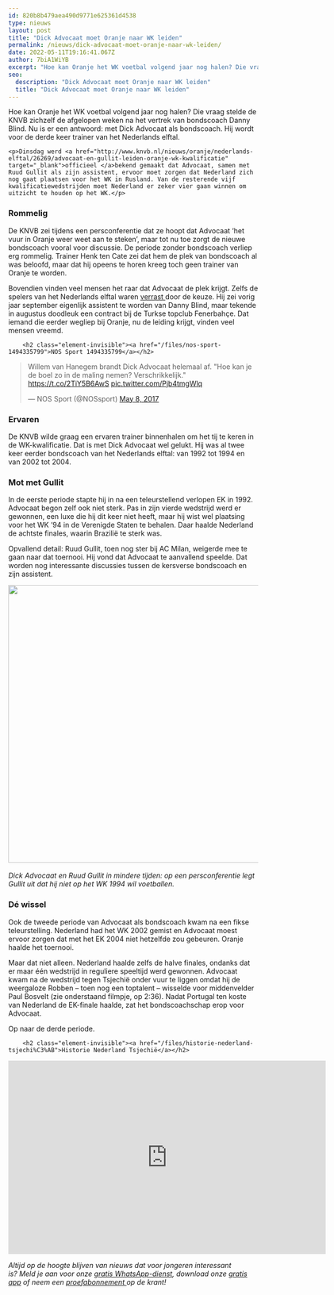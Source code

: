 ```yaml
---
id: 820b8b479aea490d9771e625361d4538
type: nieuws
layout: post
title: "Dick Advocaat moet Oranje naar WK leiden"
permalink: /nieuws/dick-advocaat-moet-oranje-naar-wk-leiden/
date: 2022-05-11T19:16:41.067Z
author: 7biA1WiYB
excerpt: "Hoe kan Oranje het WK voetbal volgend jaar nog halen? Die vraag stelde de KNVB zichzelf de afgelopen weken na het vertrek van bondscoach Danny Blind. Nu is er een antwoord: met Dick Advocaat als bondscoach. Hij wordt voor de derde keer trainer van het Nederlands elftal.  "
seo:
  description: "Dick Advocaat moet Oranje naar WK leiden"
  title: "Dick Advocaat moet Oranje naar WK leiden"
---
```

Hoe kan Oranje het WK voetbal volgend jaar nog halen? Die vraag stelde de KNVB zichzelf de afgelopen weken na het vertrek van bondscoach Danny Blind. Nu is er een antwoord: met Dick Advocaat als bondscoach. Hij wordt voor de derde keer trainer van het Nederlands elftal.  

    <p>Dinsdag werd <a href="http://www.knvb.nl/nieuws/oranje/nederlands-elftal/26269/advocaat-en-gullit-leiden-oranje-wk-kwalificatie" target="_blank">officieel </a>bekend gemaakt dat Advocaat, samen met Ruud Gullit als zijn assistent, ervoor moet zorgen dat Nederland zich nog gaat plaatsen voor het WK in Rusland. Van de resterende vijf kwalificatiewedstrijden moet Nederland er zeker vier gaan winnen om uitzicht te houden op het WK.</p>
<h3>Rommelig</h3>
<p>De KNVB zei tijdens een persconferentie dat ze hoopt dat Advocaat ‘het vuur in Oranje weer weet aan te steken’, maar tot nu toe zorgt de nieuwe bondscoach vooral voor discussie. De periode zonder bondscoach verliep erg rommelig. Trainer Henk ten Cate zei dat hem de plek van bondscoach al was beloofd, maar dat hij opeens te horen kreeg toch geen trainer van Oranje te worden.</p>
<p>Bovendien vinden veel mensen het raar dat Advocaat de plek krijgt. Zelfs de spelers van het Nederlands elftal waren <a href="https://twitter.com/FOXSportsnl/status/861891296809635840" target="_blank">verrast </a>door de keuze. Hij zei vorig jaar september eigenlijk assistent te worden van Danny Blind, maar tekende in augustus doodleuk een contract bij de Turkse topclub Fenerbahçe. Dat iemand die eerder wegliep bij Oranje, nu de leiding krijgt, vinden veel mensen vreemd.</p>
<p><div class="media media-element-container media-default"><div id="file-417163" class="file file-document file-text-oembed">

        <h2 class="element-invisible"><a href="/files/nos-sport-1494335799">NOS Sport 1494335799</a></h2>
    
  
  <div class="content">
    
<blockquote class="twitter-tweet" data-width="550"><p lang="nl" dir="ltr">Willem van Hanegem brandt Dick Advocaat helemaal af. &quot;Hoe kan je de boel zo in de maling nemen? Verschrikkelijk.&quot; <a href="https://t.co/2TiY5B6AwS">https://t.co/2TiY5B6AwS</a> <a href="https://t.co/Pjb4tmgWlq">pic.twitter.com/Pjb4tmgWlq</a></p>&mdash; NOS Sport (@NOSsport) <a href="https://twitter.com/NOSsport/status/861550311068098560?ref_src=twsrc%5Etfw">May 8, 2017</a></blockquote>
<script async="" src="https://platform.twitter.com/widgets.js" charset="utf-8"></script>
  </div>

  
</div>
</div>
<h3>Ervaren</h3>
<p>De KNVB wilde graag een ervaren trainer binnenhalen om het tij te keren in de WK-kwalificatie. Dat is met Dick Advocaat wel gelukt. Hij was al twee keer eerder bondscoach van het Nederlands elftal: van 1992 tot 1994 en van 2002 tot 2004.</p>
<h3>Mot met Gullit</h3>
<p>In de eerste periode stapte hij in na een teleurstellend verlopen EK in 1992. Advocaat begon zelf ook niet sterk. Pas in zijn vierde wedstrijd werd er gewonnen, een luxe die hij dit keer niet heeft, maar hij wist wel plaatsing voor het WK ’94 in de Verenigde Staten te behalen. Daar haalde Nederland de achtste finales, waarin Brazilië te sterk was.</p>
<p>Opvallend detail: Ruud Gullit, toen nog ster bij AC Milan, weigerde mee te gaan naar dat toernooi. Hij vond dat Advocaat te aanvallend speelde. Dat worden nog interessante discussies tussen de kersverse bondscoach en zijn assistent.</p>
<p><div class="media media-element-container media-default"><div id="file-417159" class="file file-image file-image-jpeg">

        
  
  <div class="content">
    <img title="Foto: ANP" height="560" width="850" class="media-element file-default" data-delta="1" src="https://original.sevendays.nl/sites/default/files/Gullit%20Advocaat%201994%20ANP-1845419_0.jpg" alt="">  </div>

  
</div>
</div><br><em>Dick Advocaat en Ruud Gullit in mindere tijden: op een persconferentie legt Gullit uit dat hij niet op het WK 1994 wil voetballen.</em>
<h3>Dé wissel</h3>
<p>Ook de tweede periode van Advocaat als bondscoach kwam na een fikse teleurstelling. Nederland had het WK 2002 gemist en Advocaat moest ervoor zorgen dat met het EK 2004 niet hetzelfde zou gebeuren. Oranje haalde het toernooi.</p>
<p>Maar dat niet alleen. Nederland haalde zelfs de halve finales, ondanks dat er maar één wedstrijd in reguliere speeltijd werd gewonnen. Advocaat kwam na de wedstrijd tegen Tsjechië onder vuur te liggen omdat hij de weergaloze Robben – toen nog een toptalent – wisselde voor middenvelder Paul Bosvelt (zie onderstaand filmpje, op 2:36). Nadat Portugal ten koste van Nederland de EK-finale haalde, zat het bondscoachschap erop voor Advocaat.</p>
<p>Op naar de derde periode.</p>
<p><div class="media media-element-container media-default"><div id="file-417160" class="file file-video file-video-youtube">

        <h2 class="element-invisible"><a href="/files/historie-nederland-tsjechi%C3%AB">Historie Nederland Tsjechië</a></h2>
    
  
  <div class="content">
    <div class="media-youtube-video file media-element file-default media-youtube-1">
  <iframe class="media-youtube-player" width="640" height="390" title="Historie Nederland Tsjechië" src="https://www.youtube.com/embed/FdSE_laV2dk?wmode=opaque&controls=" name="Historie Nederland Tsjechië" frameborder="0" allowfullscreen="">Video van Historie Nederland Tsjechië</iframe>
</div>
  </div>

  
</div>
</div>
<p><em>Altijd op de hoogte blijven van nieuws dat voor jongeren interessant is? Meld je aan voor onze <a href="https://original.sevendays.nl/whatsapp">gratis WhatsApp-dienst</a>, download onze <a href="https://original.sevendays.nl/app">gratis app</a> of neem een <a href="https://abonneren.sevendays.nl/abonneren/abonnementen/ae/artikel">proefabonnement </a>op de krant!</em></p>
<p> </p>  
